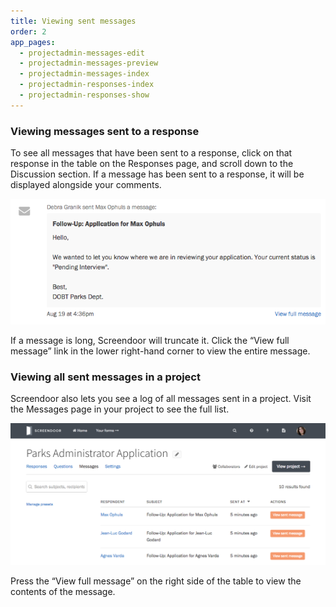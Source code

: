 ```yaml
---
title: Viewing sent messages
order: 2
app_pages:
  - projectadmin-messages-edit
  - projectadmin-messages-preview
  - projectadmin-messages-index
  - projectadmin-responses-index
  - projectadmin-responses-show
---
```


### Viewing messages sent to a response

To see all messages that have been sent to a response, click on that response in the table on the Responses page, and scroll down to the Discussion section. If a message has been sent to a response, it will be displayed alongside your comments.

![Viewing a message in a response's discussion feed.](../images/messages_view_1.png)

If a message is long, Screendoor will truncate it. Click the &ldquo;View full message&rdquo; link in the lower right-hand corner to view the entire message.

### Viewing all sent messages in a project

Screendoor also lets you see a log of all messages sent in a project. Visit the Messages page in your project to see the full list.

![Viewing all messages sent in a project.](../images/messages_view_2.png)

Press the &ldquo;View full message&rdquo; on the right side of the table to view the contents of the message.
